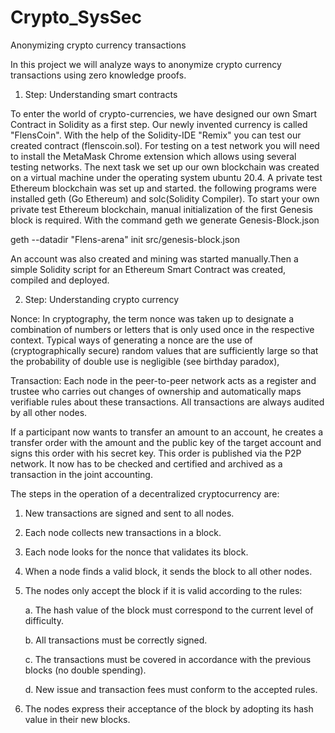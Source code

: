 # Crypto_SysSec
Anonymizing crypto currency transactions

In this project we will analyze ways to anonymize crypto currency transactions using zero knowledge proofs.
1. Step: Understanding smart contracts

To enter the world of crypto-currencies, we have designed our own Smart Contract in Solidity as a first step. Our newly invented currency is called "FlensCoin". With the help of the Solidity-IDE "Remix" you can test our created contract (flenscoin.sol). For testing on a test network you will need to install the MetaMask Chrome extension which allows using several testing networks.
The next task we set up our own blockchain was created on a virtual machine under the operating system ubuntu 20.4. A private test Ethereum blockchain was set up and started.
the following programs were installed geth (Go Ethereum) and solc(Solidity Compiler). To start your own private test Ethereum blockchain, manual initialization of the first Genesis block is required.
With the command geth we generate Genesis-Block.json

 geth --datadir "Flens-arena" init src/genesis-block.json

An account was also created and mining was started manually.Then a simple Solidity script for an Ethereum Smart Contract was created, compiled and deployed.

2. Step: Understanding crypto currency

Nonce: In cryptography, the term nonce was taken up to designate a combination of numbers or letters that is only used once in the respective context. Typical ways of generating a nonce are the use of (cryptographically secure) random values that are sufficiently large so that the probability of double use is negligible (see birthday paradox),

Transaction: Each node in the peer-to-peer network acts as a register and trustee who carries out changes of ownership and automatically maps verifiable rules about these transactions. All transactions are always audited by all other nodes.

If a participant now wants to transfer an amount to an account, he creates a transfer order with the amount and the public key of the target account and signs this order with his secret key. This order is published via the P2P network. It now has to be checked and certified and archived as a transaction in the joint accounting.

The steps in the operation of a decentralized cryptocurrency are:
1. New transactions are signed and sent to all nodes.
2. Each node collects new transactions in a block.
3. Each node looks for the nonce that validates its block.
4. When a node finds a valid block, it sends the block to all other nodes.
5. The nodes only accept the block if it is valid according to the rules:

    a. The hash value of the block must correspond to the current level of difficulty.
    
    b. All transactions must be correctly signed.
    
   c. The transactions must be covered in accordance with the previous blocks (no double spending).
   
   d. New issue and transaction fees must conform to the accepted rules.
   
6. The nodes express their acceptance of the block by adopting its hash value in their new blocks.


